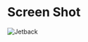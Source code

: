 # Screen Shot
![Jetback](https://firebasestorage.googleapis.com/v0/b/parent-splash-screen.appspot.com/o/drivers_images%2FScreenshot_20220917_065930.png?alt=media&token=4c351c48-8479-4960-a89e-9f1c8535831b)

